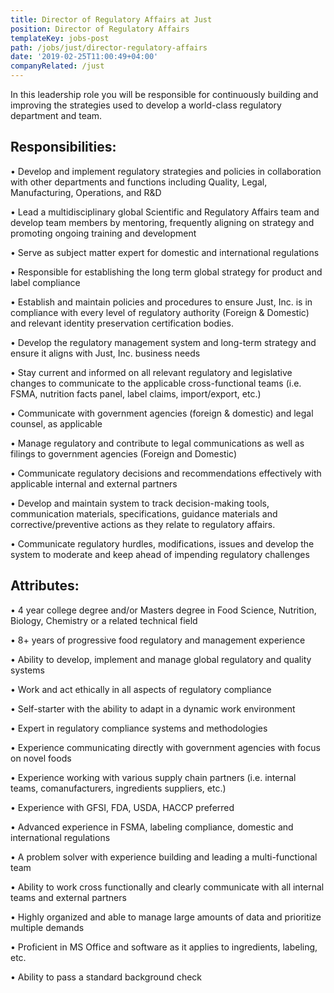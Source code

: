```yaml
---
title: Director of Regulatory Affairs at Just
position: Director of Regulatory Affairs
templateKey: jobs-post
path: /jobs/just/director-regulatory-affairs
date: '2019-02-25T11:00:49+04:00'
companyRelated: /just
---
```

In this leadership role you will be responsible for continuously building and improving the strategies used to develop a world-class regulatory department and team.



## Responsibilities:

• Develop and implement regulatory strategies and policies in collaboration with other departments and functions including Quality, Legal, Manufacturing, Operations, and R&D

• Lead a multidisciplinary global Scientific and Regulatory Affairs team and develop team members by mentoring, frequently aligning on strategy and promoting ongoing training and development

• Serve as subject matter expert for domestic and international regulations

• Responsible for establishing the long term global strategy for product and label compliance

• Establish and maintain policies and procedures to ensure Just, Inc. is in compliance with every level of regulatory authority (Foreign & Domestic) and relevant identity preservation certification bodies.

• Develop the regulatory management system and long-term strategy and ensure it aligns with Just, Inc. business needs

• Stay current and informed on all relevant regulatory and legislative changes to communicate to the applicable cross-functional teams (i.e. FSMA, nutrition facts panel, label claims, import/export, etc.)

• Communicate with government agencies (foreign & domestic) and legal counsel, as applicable

• Manage regulatory and contribute to legal communications as well as filings to government agencies (Foreign and Domestic)

• Communicate regulatory decisions and recommendations effectively with applicable internal and external partners

• Develop and maintain system to track decision-making tools, communication materials, specifications, guidance materials and corrective/preventive actions as they relate to regulatory affairs.

• Communicate regulatory hurdles, modifications, issues and develop the system to moderate and keep ahead of impending regulatory challenges

## Attributes:

• 4 year college degree and/or Masters degree in Food Science, Nutrition, Biology, Chemistry or a related technical field

• 8+ years of progressive food regulatory and management experience

• Ability to develop, implement and manage global regulatory and quality systems

• Work and act ethically in all aspects of regulatory compliance

• Self-starter with the ability to adapt in a dynamic work environment

• Expert in regulatory compliance systems and methodologies

• Experience communicating directly with government agencies with focus on novel foods

• Experience working with various supply chain partners (i.e. internal teams, comanufacturers, ingredients suppliers, etc.)

• Experience with GFSI, FDA, USDA, HACCP preferred

• Advanced experience in FSMA, labeling compliance, domestic and international regulations

• A problem solver with experience building and leading a multi-functional team

• Ability to work cross functionally and clearly communicate with all internal teams and external partners

• Highly organized and able to manage large amounts of data and prioritize multiple demands

• Proficient in MS Office and software as it applies to ingredients, labeling, etc.

• Ability to pass a standard background check

